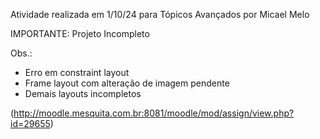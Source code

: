 Atividade realizada em 1/10/24 para Tópicos Avançados por Micael Melo

IMPORTANTE:
  Projeto Incompleto

Obs.:
  - Erro em constraint layout
  - Frame layout com alteração de imagem pendente
  - Demais layouts incompletos


(http://moodle.mesquita.com.br:8081/moodle/mod/assign/view.php?id=29655)

